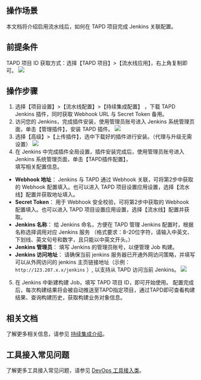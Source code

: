 ## 操作场景
本文档将介绍启用流水线后，如何在 TAPD 项目完成 Jenkins 关联配置。
## 前提条件
TAPD 项目 ID 获取方式：选择【TAPD 项目】>【流水线应用】，右上角复制即可。
  ![](https://main.qcloudimg.com/raw/c1feb230355285094e5cc1af4568fe9c.png)
## 操作步骤
1. 选择【项目设置】>【流水线配置】>【持续集成配置】 ，下载 TAPD Jenkins 插件，同时获取 Webhook URL 与 Secret Token 备用。
2. 访问您的 Jenkins，完成插件安装，使用管理员账号进入 Jenkins 系统管理页面，单击【管理插件】，安装 TAPD 插件。
![](https://main.qcloudimg.com/raw/5e0b1324b2e951bd149ed5ee9b928af8.png)
3. 选择【高级】>【上传插件】，选中下载好的插件进行安装。（代理与升级无需设置）
 ![](https://main.qcloudimg.com/raw/d4d424a42e667bac14d501c49a52ef67.png)
4. 在 Jenkins 中完成插件全局设置，插件安装完成后，使用管理员账号进入 Jenkins 系统管理页面，单击【TAPD插件配置】，</br>填写相关配置信息。
 - **Webhook 地址**： Jenkins 与 TAPD 通过 Webhook 关联，可将第2步中获取的 Webhook 配置填入。也可以进入 TAPD  项目设置应用设置，选择【流水线】配置并获取地址填入。
 - **Secret Token**： 用于 Webhook 安全校验，可将第2步中获取的 Webhook 配置填入。也可以进入 TAPD 项目设置应用设置，选择【流水线】配置并获取。
 - **Jenkins 名称**： 给 Jenkins 命名，方便在 TAPD 管理 Jenkins 配置时，根据名称选择调用对应 Jenkins 服务 （格式要求：8-20位字符，请输入中英文、下划线、英文句号和数字，且只能以中英文开头。）
 - **Jenkins 管理员**： 填写 Jenkins 的管理员账号，以便管理 Job 构建。
 - **Jenkins 访问地址**： 请确保当前 jenkins 服务器已开通外网访问策略，并填写可以从外网访问的 jenkins 主页链接地址（示例：`http://123.207.x.x/jenkins` ）, 以支持从 TAPD 访问当前 Jenkins。
 ![](https://main.qcloudimg.com/raw/f2536c6f1b6e29f4d9225e8c4f062fae.png)
5. 在 Jenkins 中新建构建 Job，填写 TAPD 项目 ID，即可开始使用。
	配置完成后，每次构建结果将会被自动推送至TAPD指定项目，通过TAPD即可查看构建结果、查询构建历史，获取构建业务对象信息。

## 相关文档
了解更多相关信息，请参见 [持续集成介绍](https://www.tapd.cn/help/view#1120003271001002309)。

## 工具接入常见问题
了解更多工具接入常见问题，请参见 [DevOps 工具接入类](https://cloud.tencent.com/document/product/624/34397)。

